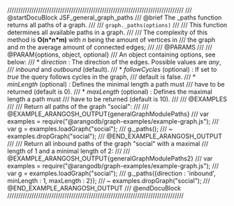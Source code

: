 ////////////////////////////////////////////////////////////////////////////////
/// @startDocuBlock JSF_general_graph_paths
/// @brief The _paths function returns all paths of a graph.
///
/// `graph._paths(options)`
///
/// This function determines all available paths in a graph.
///
/// The complexity of this method is **O(n\*n\*m)** with *n* being the amount of vertices in
/// the graph and *m* the average amount of connected edges;
///
/// @PARAMS
///
/// @PARAM{options, object, optional}
/// An object containing options, see below:
///   * *direction*        : The direction of the edges. Possible values are *any*,
///     *inbound* and *outbound* (default).
///   * *followCycles* (optional) : If set to *true* the query follows cycles in the graph,
///     default is false.
///   * *minLength* (optional)     : Defines the minimal length a path must
///     have to be returned (default is 0).
///   * *maxLength* (optional)     : Defines the maximal length a path must
///      have to be returned (default is 10).
///
/// @EXAMPLES
///
/// Return all paths of the graph "social":
///
/// @EXAMPLE_ARANGOSH_OUTPUT{generalGraphModulePaths}
///   var examples = require("@arangodb/graph-examples/example-graph.js");
///   var g = examples.loadGraph("social");
///   g._paths();
/// ~ examples.dropGraph("social");
/// @END_EXAMPLE_ARANGOSH_OUTPUT
///
/// Return all inbound paths of the graph "social" with a maximal
/// length of 1 and a minimal length of 2:
///
/// @EXAMPLE_ARANGOSH_OUTPUT{generalGraphModulePaths2}
///   var examples = require("@arangodb/graph-examples/example-graph.js");
///   var g = examples.loadGraph("social");
///   g._paths({direction : 'inbound', minLength : 1, maxLength :  2});
/// ~ examples.dropGraph("social");
/// @END_EXAMPLE_ARANGOSH_OUTPUT
/// @endDocuBlock
////////////////////////////////////////////////////////////////////////////////